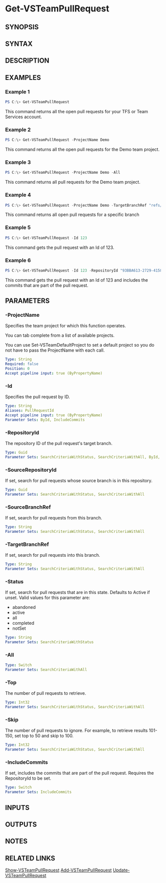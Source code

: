 <!-- #include "./common/header.md" -->

# Get-VSTeamPullRequest

## SYNOPSIS

<!-- #include "./synopsis/Get-VSTeamPullRequest.md" -->

## SYNTAX

## DESCRIPTION

<!-- #include "./synopsis/Get-VSTeamPullRequest.md" -->

## EXAMPLES

### Example 1

```PowerShell
PS C:\> Get-VSTeamPullRequest
```

This command returns all the open pull requests for your TFS or Team Services account.

### Example 2

```PowerShell
PS C:\> Get-VSTeamPullRequest -ProjectName Demo
```

This command returns all the open pull requests for the Demo team project.

### Example 3

```PowerShell
PS C:\> Get-VSTeamPullRequest -ProjectName Demo -All
```

This command returns all pull requests for the Demo team project.

### Example 4

```PowerShell
PS C:\> Get-VSTeamPullRequest -ProjectName Demo -TargetBranchRef "refs/heads/mybranch"
```

This command returns all open pull requests for a specific branch

### Example 5

```PowerShell
PS C:\> Get-VSTeamPullRequest -Id 123
```

This command gets the pull request with an Id of 123.

### Example 6

```PowerShell
PS C:\> Get-VSTeamPullRequest -Id 123 -RepositoryId "93BBA613-2729-4158-9217-751E952AB4AF" -IncludeCommits
```

This command gets the pull request with an Id of 123 and includes the commits that are part of the pull request.

## PARAMETERS

### -ProjectName

Specifies the team project for which this function operates.

You can tab complete from a list of available projects.

You can use Set-VSTeamDefaultProject to set a default project so
you do not have to pass the ProjectName with each call.

```yaml
Type: String
Required: false
Position: 0
Accept pipeline input: true (ByPropertyName)
```

### -Id

Specifies the pull request by ID.

```yaml
Type: String
Aliases: PullRequestId
Accept pipeline input: true (ByPropertyName)
Parameter Sets: ById, IncludeCommits
```

### -RepositoryId

The repository ID of the pull request's target branch.

```yaml
Type: Guid
Parameter Sets: SearchCriteriaWithStatus, SearchCriteriaWithAll, ById, IncludeCommits
```

### -SourceRepositoryId

If set, search for pull requests whose source branch is in this repository.

```yaml
Type: Guid
Parameter Sets: SearchCriteriaWithStatus, SearchCriteriaWithAll
```

### -SourceBranchRef

If set, search for pull requests from this branch.

```yaml
Type: String
Parameter Sets: SearchCriteriaWithStatus, SearchCriteriaWithAll
```

### -TargetBranchRef

If set, search for pull requests into this branch.

```yaml
Type: String
Parameter Sets: SearchCriteriaWithStatus, SearchCriteriaWithAll
```

### -Status

If set, search for pull requests that are in this state. Defaults to Active if unset. Valid values for this parameter are:

- abandoned
- active
- all
- completed
- notSet

```yaml
Type: String
Parameter Sets: SearchCriteriaWithStatus
```

### -All

```yaml
Type: Switch
Parameter Sets: SearchCriteriaWithAll
```

### -Top

The number of pull requests to retrieve.

```yaml
Type: Int32
Parameter Sets: SearchCriteriaWithStatus, SearchCriteriaWithAll
```

### -Skip

The number of pull requests to ignore. For example, to retrieve results 101-150, set top to 50 and skip to 100.

```yaml
Type: Int32
Parameter Sets: SearchCriteriaWithStatus, SearchCriteriaWithAll
```

### -IncludeCommits

If set, includes the commits that are part of the pull request. Requires the RepositoryId to be set.

```yaml
Type: Switch
Parameter Sets: IncludeCommits
```

## INPUTS

## OUTPUTS

## NOTES

## RELATED LINKS

[Show-VSTeamPullRequest](Show-VSTeamPullRequest.md)
[Add-VSTeamPullRequest](Add-VSTeamPullRequest.md)
[Update-VSTeamPullRequest](Update-VSTeamPullRequest.md)
